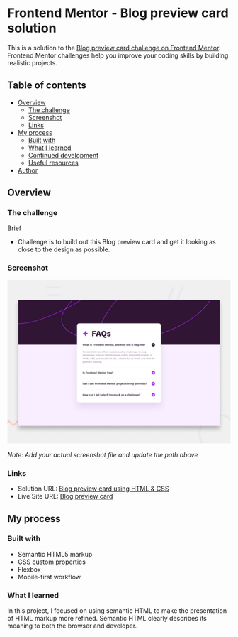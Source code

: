 # Frontend Mentor - Blog preview card solution

This is a solution to the [Blog preview card challenge on Frontend Mentor](https://www.frontendmentor.io/solutions/blog-preview-card-using-html-and-css-P1kOOz4yMZ). 
Frontend Mentor challenges help you improve your coding skills by building realistic projects.

## Table of contents

- [Overview](#overview)
  - [The challenge](#the-challenge)
  - [Screenshot](#screenshot)
  - [Links](#links)
- [My process](#my-process)
  - [Built with](#built-with)
  - [What I learned](#what-i-learned)
  - [Continued development](#continued-development)
  - [Useful resources](#useful-resources)
- [Author](#author)

## Overview

### The challenge
Brief
- Challenge is to build out this Blog preview card and get it looking as close to the design as possible.

### Screenshot

![](./preview.jpg)

*Note: Add your actual screenshot file and update the path above*

### Links

- Solution URL: [Blog preview card using HTML & CSS](https://www.frontendmentor.io/solutions/blog-preview-card-using-html-and-css-P1kOOz4yMZ)
- Live Site URL: [Blog preview card](https://kpm-frontendmentor.vercel.app/Getting_Started/blog-preview-card/index.html)

## My process

### Built with

- Semantic HTML5 markup
- CSS custom properties
- Flexbox
- Mobile-first workflow

### What I learned

In this project, I focused on using semantic HTML to make the presentation of HTML markup more refined. Semantic HTML clearly describes its meaning to both the browser and developer.
